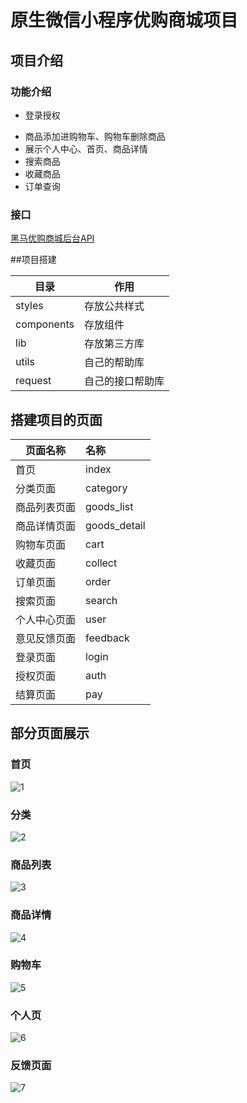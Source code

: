 # 原生微信小程序优购商城项目
## 项目介绍

### 功能介绍

* 登录授权

- 商品添加进购物车、购物车删除商品
- 展示个人中心、首页、商品详情
- 搜索商品
- 收藏商品
- 订单查询

### 接口

[黑马优购商城后台API](https://www.showdoc.com.cn/128719739414963?page_id=2513278140891548)

##项目搭建

| 目录       | 作用             |
| ---------- | ---------------- |
| styles     | 存放公共样式     |
| components | 存放组件         |
| lib        | 存放第三方库     |
| utils      | 自己的帮助库     |
| request    | 自己的接口帮助库 |

## 搭建项目的页面

| 页面名称     | 名称         |
| ------------ | :----------- |
| 首页         | index        |
| 分类页面     | category     |
| 商品列表⻚⾯ | goods_list   |
| 商品详情页面 | goods_detail |
| 购物车页面   | cart         |
| 收藏页面     | collect      |
| 订单页面     | order        |
| 搜索页面     | search       |
| 个人中心页面 | user         |
| 意见反馈页面 | feedback     |
| 登录页面     | login        |
| 授权页面     | auth         |
| 结算页面     | pay          |

## 部分页面展示

### 首页

![1](https://user-images.githubusercontent.com/50372203/92319671-79830880-f04d-11ea-8ca9-ae765bc359b0.png)

### 分类

![2](https://user-images.githubusercontent.com/50372203/92319695-aafbd400-f04d-11ea-9960-60aa979e8dde.png)

### 商品列表

![3](https://user-images.githubusercontent.com/50372203/92319703-be0ea400-f04d-11ea-9946-a6dd5711f08a.png)

### 商品详情

![4](https://user-images.githubusercontent.com/50372203/92319711-cc5cc000-f04d-11ea-8bc8-5438c2bc4864.png)

### 购物车

![5](https://user-images.githubusercontent.com/50372203/92319719-dda5cc80-f04d-11ea-9007-97dff9d0bbe3.png)

### 个人页

![6](https://user-images.githubusercontent.com/50372203/92319720-e0082680-f04d-11ea-826f-d8c414c9ccb9.png)

### 反馈页面

![7](https://user-images.githubusercontent.com/50372203/92319721-e1d1ea00-f04d-11ea-8d2e-78e1c590126d.png)

